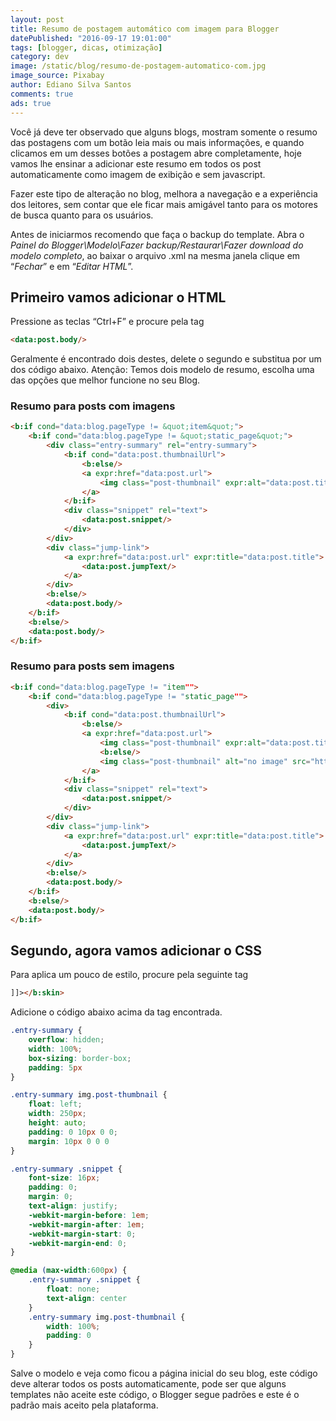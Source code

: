 ```yaml
---
layout: post
title: Resumo de postagem automático com imagem para Blogger
datePublished: "2016-09-17 19:01:00"
tags: [blogger, dicas, otimização]
category: dev
image: /static/blog/resumo-de-postagem-automatico-com.jpg
image_source: Pixabay
author: Ediano Silva Santos
comments: true
ads: true
---
```


Você já deve ter observado que alguns blogs, mostram somente o resumo das postagens com um botão leia mais ou mais informações, e quando clicamos em um desses botões a postagem abre completamente, hoje vamos lhe ensinar a adicionar este resumo em todos os post automaticamente como imagem de exibição e sem javascript.

Fazer este tipo de alteração no blog, melhora a navegação e a experiência dos leitores, sem contar que ele ficar mais amigável tanto para os motores de busca quanto para os usuários.

Antes de iniciarmos recomendo que faça o backup do template. Abra o *Painel do Blogger\Modelo\Fazer backup/Restaurar\Fazer download do modelo completo*, ao baixar o arquivo .xml na mesma janela clique em “*Fechar*” e em “*Editar HTML*”.

## Primeiro vamos adicionar o HTML
Pressione as teclas “Ctrl+F” e procure pela tag

```html
<data:post.body/>
```
Geralmente é encontrado dois destes, delete o segundo e substitua por um dos código abaixo. Atenção: Temos dois modelo de resumo, escolha uma das opções que melhor funcione no seu Blog.

### Resumo para posts com imagens

```html
<b:if cond="data:blog.pageType != &quot;item&quot;">
    <b:if cond="data:blog.pageType != &quot;static_page&quot;">
        <div class="entry-summary" rel="entry-summary">
            <b:if cond="data:post.thumbnailUrl">
                <b:else/>
                <a expr:href="data:post.url">
                    <img class="post-thumbnail" expr:alt="data:post.title" expr:src="data:post.firstImageUrl" />
                </a>
            </b:if>
            <div class="snippet" rel="text">
                <data:post.snippet/>
            </div>
        </div>
        <div class="jump-link">
            <a expr:href="data:post.url" expr:title="data:post.title">
                <data:post.jumpText/>
            </a>
        </div>
        <b:else/>
        <data:post.body/>
    </b:if>
    <b:else/>
    <data:post.body/>
</b:if>
```

### Resumo para posts sem imagens

```html
<b:if cond="data:blog.pageType != "item"">
    <b:if cond="data:blog.pageType != "static_page"">
        <div>
            <b:if cond="data:post.thumbnailUrl">
                <b:else/>
                <a expr:href="data:post.url">
                    <img class="post-thumbnail" expr:alt="data:post.title" expr:src="data:post.thumbnailUrl" width="72px" height="72px" />
                    <b:else/>
                    <img class="post-thumbnail" alt="no image" src="http://lh4.ggpht.com/_u7a1IFxc4WI/TTjruHJjcfI/AAAAAAAAAk0/i11Oj6i_bHY/no-image.png" width="72px" height="72px" />
                </a>
            </b:if>
            <div class="snippet" rel="text">
                <data:post.snippet/>
            </div>
        </div>
        <div class="jump-link">
            <a expr:href="data:post.url" expr:title="data:post.title">
                <data:post.jumpText/>
            </a>
        </div>
        <b:else/>
        <data:post.body/>
    </b:if>
    <b:else/>
    <data:post.body/>
</b:if>
```

## Segundo, agora vamos adicionar o CSS
Para aplica um pouco de estilo, procure pela seguinte tag

```html
]]></b:skin>
```

Adicione o código abaixo acima da tag encontrada.

```css
.entry-summary {
    overflow: hidden;
    width: 100%;
    box-sizing: border-box;
    padding: 5px
}

.entry-summary img.post-thumbnail {
    float: left;
    width: 250px;
    height: auto;
    padding: 0 10px 0 0;
    margin: 10px 0 0 0
}

.entry-summary .snippet {
    font-size: 16px;
    padding: 0;
    margin: 0;
    text-align: justify;
    -webkit-margin-before: 1em;
    -webkit-margin-after: 1em;
    -webkit-margin-start: 0;
    -webkit-margin-end: 0;
}

@media (max-width:600px) {
    .entry-summary .snippet {
        float: none;
        text-align: center
    }
    .entry-summary img.post-thumbnail {
        width: 100%;
        padding: 0
    }
}
```

Salve o modelo e veja como ficou a página inicial do seu blog, este código deve alterar todos os posts automaticamente, pode ser que alguns templates não aceite este código, o Blogger segue padrões e este é o padrão mais aceito pela plataforma.